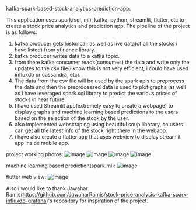 kafka-spark-based-stock-analytics-prediction-app:

This application uses spark(sql, ml), kafka, python, streamlit, flutter, etc to create a stock price analytics and prediction app.
The pipeline of the project is as follows:
1. kafka producer gets historical, as well as live data(of all the stocks i have listed) from yfinance library.
2. kafka producer writes data to a kafka topic.
3. from there kafka consumer reads(consumes) the data and write only the updates to the csv file(i know this is not very efficient, i could have used influxdb or cassandra, etc).
4. The data from the csv file will be used by the spark apis to preprocess the data and then the preprocessed data is used to plot graphs, as well as i have leveraged spark.sql library to predict the various prices of stocks in near future.
5. I have used Streamlit app(extremely easy to create a webpage) to display graphs and machine learning based predictions to the users based on the selection of the stock by the user.
6. also implemented webscraping using beautiful soup libarary, so users can get all the latest info of the stock right there in the webapp.
7. i have also create a flutter app that uses webview to display streamlit app inside mobile app.

project working photos:
![image](https://github.com/Malaysanghvi17/kafka-spark-based-stock-analytics-prediction-app/assets/127402092/e6746d65-a6f2-4aaf-8974-6804f5fb5324)
![image](https://github.com/Malaysanghvi17/kafka-spark-based-stock-analytics-prediction-app/assets/127402092/d66413f0-c918-468e-9cf9-5ee22251b3a6)
![image](https://github.com/Malaysanghvi17/kafka-spark-based-stock-analytics-prediction-app/assets/127402092/71922175-7466-43cc-9311-3daa235bdf26)
![image](https://github.com/Malaysanghvi17/kafka-spark-based-stock-analytics-prediction-app/assets/127402092/0a6ff4f7-dfc1-4e12-b8c8-31eee3f521c5)

machine learning based prediction(spark.ml):
![image](https://github.com/Malaysanghvi17/kafka-spark-based-stock-analytics-prediction-app/assets/127402092/8214aed4-872d-4ab4-97a3-94f4c98e7359)

flutter web view:
![image](https://github.com/Malaysanghvi17/kafka-spark-based-stock-analytics-prediction-app/assets/127402092/b4bfa4f5-6b6f-4c57-b055-4e719deea694)

Also i would like to thank Jawahar Ramis(https://github.com/JawaharRamis/stock-price-analysis-kafka-spark-influxdb-grafana)'s repository for inspiration of the project.
